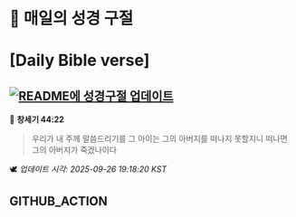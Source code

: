 # 🙏 매일의 성경 구절
# [Daily Bible verse]
## [![README에 성경구절 업데이트](https://github.com/DONGSUKA/first_test/actions/workflows/update-readme-bible.yml/badge.svg)](https://github.com/DONGSUKA/first_test/actions/workflows/update-readme-bible.yml)
<!-- START_BIBLE_VERSE -->
📖 **창세기 44:22**
> 우리가 내 주께 말씀드리기를 그 아이는 그의 아버지를 떠나지 못할지니 떠나면 그의 아버지가 죽겠나이다

🕊️ _업데이트 시각: 2025-09-26 19:18:20 KST_
  <!-- END_BIBLE_VERSE -->
## GITHUB_ACTION
